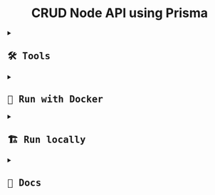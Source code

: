 <h1 align="center"> CRUD Node API using Prisma </h1>

<details font-size=200>
 <summary><h2><samp>🛠️ Tools</samp></h2></summary>
 
  <br/> 
 
  <a href="https://www.prisma.io/"><img src="https://d2eip9sf3oo6c2.cloudfront.net/tags/images/000/001/287/square_480/prismaHD.png" width=20 /> Prisma</a>

  <a href="https://nodejs.org"><img src="https://raw.githubusercontent.com/devicons/devicon/master/icons/nodejs/nodejs-original.svg" width=20 /> Express</a>

  <a href="https://jestjs.io/pt-BR/docs/api"><img src="https://seeklogo.com/images/J/jest-logo-F9901EBBF7-seeklogo.com.png" width=20 /> Jest </a>
  
  <a href="https://www.typescriptlang.org/docs/handbook/typescript-in-5-minutes.html"><img src="https://raw.githubusercontent.com/microsoft/TypeScript-Website/f407e1ae19e5e990d9901ac8064a32a8cc60edf0/packages/typescriptlang-org/static/branding/ts-logo-512.svg" width=20 /> Typescript</a>
  
  <a href="https://swagger.io/"><img src="https://upload.wikimedia.org/wikipedia/commons/a/ab/Swagger-logo.png" width=20 /> Swagger</a>
  
  <a href="https://www.npmjs.com/package/bcrypt"><img src="https://img.stackshare.io/package/19054/default_2be036aaca5c71baf790e00f1ef80dd37a625905.png" width=20 /> Bcrypt</a>
 
 <a href="https://www.docker.com/"><img src="https://www.docker.com/wp-content/uploads/2022/03/Moby-logo.png" width=20 /> Docker</a>
 
</details>

<details font-size=200>
 <summary><h2><samp>🐳 Run with Docker</samp></h2></summary>
  
  <br/>
 
 Clone the project: `git clone git@github.com:Veidz/prisma-crud-api.git` <br/><br/>
 Run compose: `npm run compose:up`
 
</details>

<details font-size=200>
 <summary><h2><samp>🏗️ Run locally</samp></h2></summary>
 
  <br/> 
 
 Clone the project: `git clone git@github.com:Veidz/prisma-crud-api.git` <br/><br/>
 Install dependecies: `npm install` <br/><br/>
 Init prisma: `npm run prisma` <br/><br/>
 Init project: `npm start` or `npm start:dev` <br/><br/>
 
</details>

<details font-size=200>
 <summary><h2><samp>📰 Docs</samp></h2></summary>
  
  <br/> 
 
 After init the project go to `http://localhost:YOUR_PORT/api-docs` to see swagger api documentation
 
 The default `PORT is 3001`
 
 Go to `.env` to change the PORT by alter the `APP_PORT` variable
 
</details>
